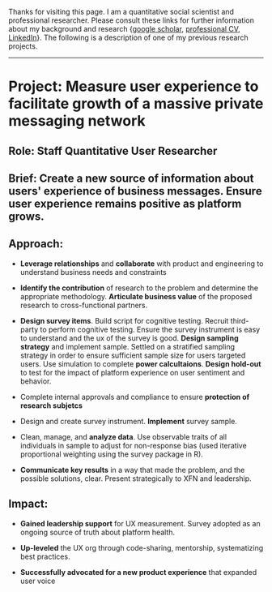 Thanks for visiting this page. I am a quantitative social scientist and professional researcher. Please consult these links for further information about my background and research {[google scholar](https://scholar.google.com/citations?user=6KLv8dEAAAAJ&hl=en), [professional CV](https://www.dropbox.com/scl/fi/o7xilz8e9tom1mrjhm2eq/Gell-Redman_CV_QuantUXR.pdf?rlkey=4rshpayh370qke5cm07bpxszg&dl=0), [LinkedIn](https://www.linkedin.com/in/micah-gell-redman/)}. The following is a description of one of my previous research projects.

---

# Project: Measure user experience to facilitate growth of a massive private messaging network

## Role: Staff Quantitative User Researcher

## Brief: Create a new source of information about users' experience of business messages. Ensure user experience remains positive as platform grows.

## Approach: 

 - **Leverage relationships** and **collaborate** with product and engineering to understand business needs and constraints

 - **Identify the contribution** of research to the problem and determine the appropriate methodology. **Articulate business value** of the proposed research to cross-functional partners.

 - **Design survey items**. Build script for cognitive testing. Recruit third-party to perform cognitive testing. Ensure the survey instrument is easy to understand and the ux of the survey is good. **Design sampling strategy** and implement sample. Settled on a stratified sampling strategy in order to ensure sufficient sample size for users targeted users. Use simulation to complete **power calcultaions**. **Design hold-out** to test for the impact of platform experience on user sentiment and behavior.

 - Complete internal approvals and compliance to ensure **protection of research subjetcs**

 - Design and create survey instrument. **Implement** survey sample.

 - Clean, manage, and **analyze data**. Use observable traits of all individuals in sample to adjust for non-response bias (used iterative proportional weighting using the survey package in R).

 - **Communicate key results** in a way that made the problem, and the possible solutions, clear. Present strategically to XFN and leadership.

## Impact: 
 - **Gained leadership support** for UX measurement. Survey adopted as an ongoing source of truth about platform health.

 - **Up-leveled** the UX org through code-sharing, mentorship, systematizing best practices.
 
 - **Successfully advocated for a new product experience** that expanded user voice


